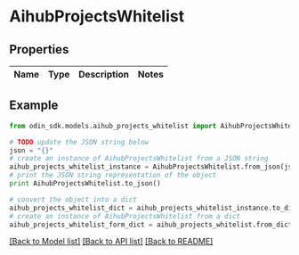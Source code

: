 # AihubProjectsWhitelist


## Properties

Name | Type | Description | Notes
------------ | ------------- | ------------- | -------------

## Example

```python
from odin_sdk.models.aihub_projects_whitelist import AihubProjectsWhitelist

# TODO update the JSON string below
json = "{}"
# create an instance of AihubProjectsWhitelist from a JSON string
aihub_projects_whitelist_instance = AihubProjectsWhitelist.from_json(json)
# print the JSON string representation of the object
print AihubProjectsWhitelist.to_json()

# convert the object into a dict
aihub_projects_whitelist_dict = aihub_projects_whitelist_instance.to_dict()
# create an instance of AihubProjectsWhitelist from a dict
aihub_projects_whitelist_form_dict = aihub_projects_whitelist.from_dict(aihub_projects_whitelist_dict)
```
[[Back to Model list]](../README.md#documentation-for-models) [[Back to API list]](../README.md#documentation-for-api-endpoints) [[Back to README]](../README.md)


